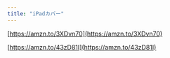 ```yaml
---
title: "iPadカバー"
---
```


[https://amzn.to/3XDvn70](https://amzn.to/3XDvn70)

[https://amzn.to/43zD81I](https://amzn.to/43zD81I)

